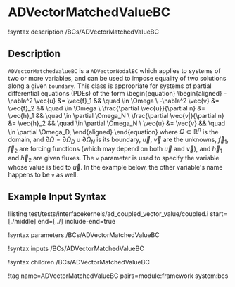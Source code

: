 # ADVectorMatchedValueBC

!syntax description /BCs/ADVectorMatchedValueBC

## Description

`ADVectorMatchedValueBC` is a `ADVectorNodalBC` which applies to systems of two or more variables,
and can be used to impose equality of two solutions along a given `boundary`.
This class is appropriate for systems of partial differential equations (PDEs) of
the form
\begin{equation}
\begin{aligned}
  -\nabla^2 \vec{u} &= \vec{f}_1 && \quad \in \Omega \\
  -\nabla^2 \vec{v} &= \vec{f}_2 && \quad \in \Omega \\
  \frac{\partial \vec{u}}{\partial n} &= \vec{h}_1 && \quad \in \partial \Omega_N \\
  \frac{\partial \vec{v|}{\partial n} &= \vec{h}_2 && \quad \in \partial \Omega_N \\
  \vec{u} &= \vec{v} && \quad \in \partial \Omega_D,
\end{aligned}
\end{equation}
where $\Omega \subset \mathbb{R}^n$ is the domain, and $\partial
\Omega = \partial \Omega_D \cup \partial \Omega_N$ is its boundary,
$\vec{u}$, $\vec{v}$ are the unknowns, $\vec{f}_1$, $\vec{f}_2$ are forcing functions (which
may depend on both $\vec{u}$ and $\vec{v}$), and $\vec{h}_1$ and $\vec{h}_2$ are given
fluxes. The `v` parameter is used to specify the variable whose value
is tied to $\vec{u}$. In the example below, the other variable's name
happens to be `v` as well.

## Example Input Syntax

!listing test/tests/interfacekernels/ad_coupled_vector_value/coupled.i start=[./middle] end=[../] include-end=true

!syntax parameters /BCs/ADVectorMatchedValueBC

!syntax inputs /BCs/ADVectorMatchedValueBC

!syntax children /BCs/ADVectorMatchedValueBC

!tag name=ADVectorMatchedValueBC pairs=module:framework system:bcs
